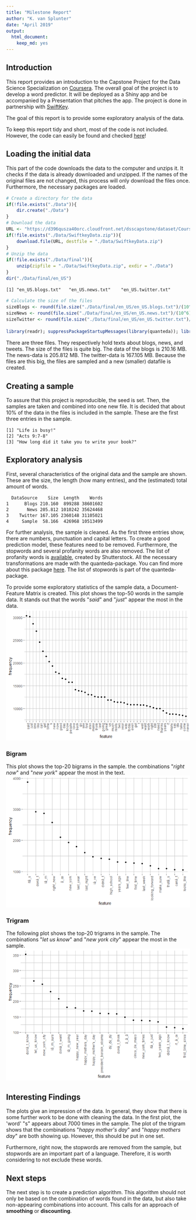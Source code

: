 ```yaml
---
title: "Milestone Report"
author: "K. van Splunter"
date: "April 2019"
output: 
  html_document: 
    keep_md: yes
---
```



## Introduction

This report provides an introduction to the Capstone Project for the Data Science Specialization on [Coursera][1]. The overall goal of the project is to develop a word predictor. It will be deployed as a Shiny app and be accompanied by a Presentation that pitches the app. The project is done in partnership with [SwiftKey][2].

The goal of this report is to provide some exploratory analysis of the data.

To keep this report tidy and short, most of the code is not included. However, the code can easily be found and checked [here][3]!

## Loading the initial data

This part of the code downloads the data to the computer and unzips it. It checks if the data is already downloaded and unzipped. If the names of the original files are not changed, this process will only download the files once. Furthermore, the necessary packages are loaded.


```r
# Create a directory for the data
if(!file.exists("./Data")){
    dir.create("./Data")
}
# Download the data
URL <- "https://d396qusza40orc.cloudfront.net/dsscapstone/dataset/Coursera-SwiftKey.zip"
if(!file.exists("./Data/SwiftkeyData.zip")){
    download.file(URL, destfile = "./Data/SwiftkeyData.zip")
}
# Unzip the data
if(!file.exists("./Data/final")){
    unzip(zipfile = "./Data/SwiftkeyData.zip", exdir = "./Data")
}
dir("./Data/final/en_US")
```

```
[1] "en_US.blogs.txt"   "en_US.news.txt"    "en_US.twitter.txt"
```

```r
# Calculate the size of the files
sizeBlogs <- round(file.size("./Data/final/en_US/en_US.blogs.txt")/(10^6), 3)
sizeNews <- round(file.size("./Data/final/en_US/en_US.news.txt")/(10^6), 3)
sizeTwitter <- round(file.size("./Data/final/en_US/en_US.twitter.txt")/(10^6), 3)

library(readr); suppressPackageStartupMessages(library(quanteda)); library(ggplot2)
```

There are three files. They respectively hold texts about blogs, news, and tweets.
The size of the files is quite big. The data of the blogs is 210.16 MB.
The news-data is 205.812 MB. The twitter-data is 167.105 MB.
Because the files are this big, the files are sampled and a new (smaller) datafile is created.

## Creating a sample

To assure that this project is reproducible, the seed is set. Then, the samples are taken and combined into one new file. It is decided that about 10% of the data in the files is included in the sample. These are the first three entries in the sample.


```
[1] "Life is busy!"                               
[2] "Acts 9:7-8"                                  
[3] "How long did it take you to write your book?"
```


## Exploratory analysis

First, several characteristics of the original data and the sample are shown. These are the size, the length (how many entries), and the (estimated) total amount of words.


```
  DataSource    Size  Length    Words
1      Blogs 210.160  899288 38601602
2       News 205.812 1010242 35624468
3    Twitter 167.105 2360148 31105021
4     Sample  58.166  426968 10513499
```

For further analysis, the sample is cleaned. As the first three entries show, there are numbers, punctuation and capital letters. To create a good prediction model, these features need to be removed. Furthermore, the stopwords and several profanity words are also removed. The list of profanity words is [available][4], created by Shutterstock.
All the necessary transformations are made with the quanteda-package. You can find more about this package [here][5]. The list of stopwords is part of the quanteda-package.



To provide some exploratory statistics of the sample data, a Document-Feature Matrix is created. This plot shows the top-50 words in the sample data. It stands out that the words "*said*" and "*just*" appear the most in the data. 
![](Milestone_Report_files/figure-html/DFM-1.png)<!-- -->

### Bigram

This plot shows the top-20 bigrams in the sample. the combinations "*right now*" and "*new york*" appear the most in the text.
![](Milestone_Report_files/figure-html/bigram-1.png)<!-- -->

### Trigram

The following plot shows the top-20 trigrams in the sample. The combinations "*let us know*" and "*new york city*" appear the most in the sample.
![](Milestone_Report_files/figure-html/trigram-1.png)<!-- -->

## Interesting Findings

The plots give an impression of the data. In general, they show that there is some further work to be done with cleaning the data. In the first plot, the 'word' "s" appears about 7000 times in the sample.
The plot of the trigram shows that the combinations "*happy mother's day*" and "*happy mothers day*" are both showing up. However, this should be put in one set.  

Furthermore, right now, the stopwords are removed from the sample, but stopwords are an important part of a language. Therefore, it is worth considering to not exclude these words.

## Next steps

The next step is to create a prediction algorithm. This algorithm should not only be based on the combination of words found in the data, but also take non-appearing combinations into account. This calls for an approach of **smoothing** or **discounting**. 




[1]: https://www.coursera.org/specializations/jhu-data-science "Coursera"
[2]: https://www.microsoft.com/en-us/swiftkey?rtc=1&activetab=pivot_1%3aprimaryr2 "SwiftKey"
[3]: https://github.com/kobe04/DataScienceCapstone "here"
[4]: https://github.com/LDNOOBW/List-of-Dirty-Naughty-Obscene-and-Otherwise-Bad-Words/blob/master/en "available"
[5]: https://quanteda.io/index.html "here"
